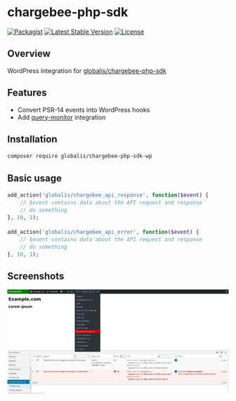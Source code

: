 # chargebee-php-sdk

[![Packagist](https://img.shields.io/packagist/dt/globalis/chargebee-php-sdk-wp.svg?style=flat-square)](https://packagist.org/packages/globalis/chargebee-php-sdk-wp)
[![Latest Stable Version](https://poser.pugx.org/globalis/chargebee-php-sdk-wp/v/stable)](https://packagist.org/packages/globalis/chargebee-php-sdk-wp)
[![License](https://poser.pugx.org/globalis/chargebee-php-sdk-wp/license)](https://github.com/globalis-ms/chargebee-php-sdk-wp/blob/master/LICENSE)

Overview
------------

WordPress integration for [globalis/chargebee-php-sdk](https://github.com/globalis-ms/chargebee-php-sdk)

Features
------------
- Convert PSR-14 events into WordPress hooks
- Add [query-monitor](https://github.com/johnbillion/query-monitor) integration

Installation
------------

```bash
composer require globalis/chargebee-php-sdk-wp
```

Basic usage
------------

```php
add_action('globalis/chargebee_api_response', function($event) {
    // $event contains data about the API request and response
    // do something
}, 10, 1);

add_action('globalis/chargebee_api_error', function($event) {
    // $event contains data about the API request and response
    // do something
}, 10, 1);
```

Screenshots
------------

[![chargebee-php-sdk-wp query-monitor](https://github.com/globalis-ms/chargebee-php-sdk-wp/blob/master/.resources/screenshot-query-monitor-1.jpg)](https://raw.githubusercontent.com/globalis-ms/chargebee-php-sdk-wp/master/.resources/screenshot-query-monitor-1.jpg)
